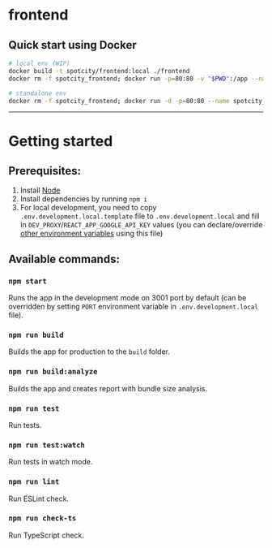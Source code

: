 # frontend

## Quick start using Docker
```bash
# local env (WIP)
docker build -t spotcity/frontend:local ./frontend
docker rm -f spotcity_frontend; docker run -p=80:80 -v "$PWD":/app --name spotcity_frontend spotcity/frontend:local

# standalone env
docker rm -f spotcity_frontend; docker run -d -p=80:80 --name spotcity_frontend spotcity/frontend:local

```


------------------------
# Getting started

## Prerequisites:
 1. Install [Node](https://nodejs.org/)
 2. Install dependencies by running `npm i`
 3. For local development, you need to copy `.env.development.local.template` file to `.env.development.local` and fill in `DEV_PROXY`/`REACT_APP_GOOGLE_API_KEY` values (you can declare/override [other environment variables](https://create-react-app.dev/docs/advanced-configuration/) using this file)


## Available commands:

### `npm start`

Runs the app in the development mode on 3001 port by default (can be overridden by setting `PORT` environment variable in `.env.development.local` file).

### `npm run build`

Builds the app for production to the `build` folder.

### `npm run build:analyze`

Builds the app and creates report with bundle size analysis.

### `npm run test`

Run tests.

### `npm run test:watch`

Run tests in watch mode.

### `npm run lint`

Run ESLint check.

### `npm run check-ts`

Run TypeScript check.
